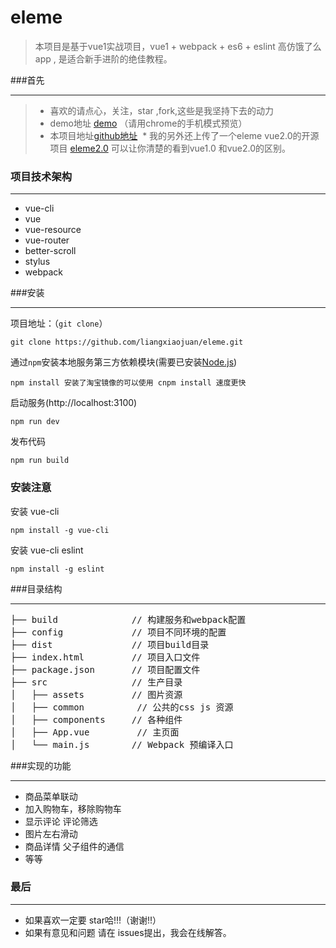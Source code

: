 # eleme
>  本项目是基于vue1实战项目，vue1 + webpack + es6 + eslint 高仿饿了么app , 是适合新手进阶的绝佳教程。

###首先

***
>  * 喜欢的请点心，关注，star ,fork,这些是我坚持下去的动力
>  * demo地址 [demo]() （请用chrome的手机模式预览）
>  * 本项目地址[github地址](https://github.com/jueshiwl/eleme)
>  * 我的另外还上传了一个eleme vue2.0的开源项目 [eleme2.0]() 可以让你清楚的看到vue1.0 和vue2.0的区别。


### 项目技术架构
***
*  vue-cli
*  vue
*  vue-resource
*  vue-router
*  better-scroll
*  stylus
*  webpack

###安装
***
项目地址：（`git clone`）
```shell
git clone https://github.com/liangxiaojuan/eleme.git
```
通过`npm`安装本地服务第三方依赖模块(需要已安装[Node.js](https://nodejs.org/))

```
npm install 安装了淘宝镜像的可以使用 cnpm install 速度更快
```
启动服务(http://localhost:3100)

```
npm run dev
```
发布代码

```
npm run build
```
### 安装注意
安装 vue-cli
```
npm install -g vue-cli

```
安装 vue-cli eslint
```
npm install -g eslint
```

###目录结构
***
<pre>
├── build              // 构建服务和webpack配置
├── config             // 项目不同环境的配置
├── dist               // 项目build目录
├── index.html         // 项目入口文件
├── package.json       // 项目配置文件
├── src                // 生产目录
│   ├── assets         // 图片资源
│   ├── common          // 公共的css js 资源
│   ├── components     // 各种组件
│   ├── App.vue         // 主页面 
│   └── main.js        // Webpack 预编译入口
</pre>

###实现的功能
***
* 商品菜单联动
* 加入购物车，移除购物车
* 显示评论 评论筛选
* 图片左右滑动
* 商品详情  父子组件的通信
* 等等

### 最后
***
* 如果喜欢一定要 star哈!!!（谢谢!!）
* 如果有意见和问题 请在 issues提出，我会在线解答。
